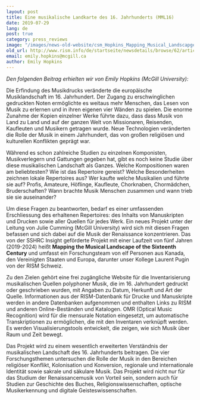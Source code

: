 ```yaml
---
layout: post
title: Eine musikalische Landkarte des 16. Jahrhunderts (MML16)
date: 2019-07-29
lang: de
post: true
category: press_reviews
image: "/images/news-old-website/csm_Hopkins_Mapping_Musical_Landscapge_logo_2_03cf461534.jpg"
old_url: http://www.rism.info/de/startseite/newsdetails/browse/62/article/64/mapping-the-musical-landscape-of-the-sixteenth-century-mml16.html
email: emily.hopkins@mcgill.ca
author: Emily Hopkins
---
```



_Den folgenden Beitrag erhielten wir von Emily Hopkins (McGill University):_

Die Erfindung des Musikdrucks veränderte die europäische Musiklandschaft im 16. Jahrhundert. Der Zugang zu erschwinglichen gedruckten Noten ermöglichte es weitaus mehr Menschen, das Lesen von Musik zu erlernen und in ihren eigenen vier Wänden zu spielen. Die enorme Zunahme der Kopien einzelner Werke führte dazu, dass dass Musik von Land zu Land und auf der ganzen Welt von Missionaren, Reisenden, Kaufleuten und Musikern getragen wurde. Neue Technologien veränderten die Rolle der Musik in einem Jahrhundert, das von großen religiösen und kulturellen Konflikten geprägt war.

Während es schon zahlreiche Studien zu einzelnen Komponisten, Musikverlegern und Gattungen gegeben hat, gibt es noch keine Studie über diese musikalischen Landschaft als Ganzes. Welche Kompositionen waren am beliebtesten? Wie ist das Repertoire gereist? Welche Besonderheiten zeichnen lokale Repertoires aus? Wer kaufte welche Musikalien und führte sie auf? Profis, Amateure, Höflinge, Kaufleute, Chorknaben, Chormädchen, Bruderschaften? Wann brachte Musik Menschen zusammen und wann trieb sie sie auseinander?

Um diese Fragen zu beantworten, bedarf es einer umfassenden Erschliessung des erhaltenen Repertoires: des Inhalts von Manuskripten und Drucken sowie aller Quellen für jedes Werk. Ein neues Projekt unter der Leitung von Julie Cumming (McGill University) wird sich mit diesen Fragen befassen und sich dabei auf die Musik der Renaissance konzentrieren. Das von der SSHRC Insight geförderte Projekt mit einer Laufzeit von fünf Jahren (2019-2024) heißt **Mapping the Musical Landscape of the Sixteenth Century** und umfasst ein Forschungsteam von elf Personen aus Kanada, den Vereinigten Staaten und Europa, darunter unser Kollege Laurent Pugin von der RISM Schweiz.

Zu den Zielen gehört eine frei zugängliche Website für die Inventarisierung musikalischen Quellen polyphoner Musik, die im 16. Jahrhundert gedruckt oder geschrieben wurden, mit Angaben zu Datum, Herkunft und Art der Quelle. Informationen aus der RISM-Datenbank für Drucke und Manuskripte werden in andere Datenbanken aufgenommen und enthalten Links zu RISM und anderen Online-Beständen und Katalogen. OMR (Optical Music Recognition) wird für die mensurale Notation eingesetzt, um automatische Transkriptionen zu ermöglichen, die mit den Inventaren verknüpft werden. Es werden Visualisierungstools entwickelt, die zeigen, wie sich Musik über Raum und Zeit bewegt.

Das Projekt wird zu einem wesentlich erweiterten Verständnis der musikalischen Landschaft des 16. Jahrhunderts beitragen. Die vier Forschungsthemen untersuchen die Rolle der Musik in den Bereichen religiöser Konflikt, Kolonisation und Konversion, regionale und internationale Identität sowie sakrale und säkulare Musik. Das Projekt wird nicht nur für das Studium der Renaissancemusik von Vorteil sein, sondern auch für Studien zur Geschichte des Buches, Religionswissenschaften, optische Musikerkennung und digitale Geisteswissenschaften.



